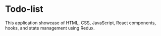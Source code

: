 # Todo-list
This application  showcase  of HTML, CSS, JavaScript, React components, hooks, and state management using Redux.
